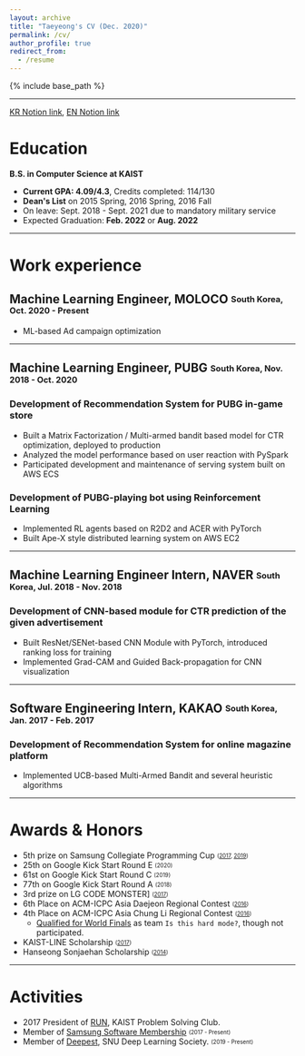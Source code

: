 ```yaml
---
layout: archive
title: "Taeyeong's CV (Dec. 2020)"
permalink: /cv/
author_profile: true
redirect_from:
  - /resume
---
```


{% include base_path %}

---

[KR Notion link](https://www.notion.so/wwiiiii/a6f5d3b464af4f6083fd54993dc21085), [EN Notion link](https://www.notion.so/wwiiiii/Taeyeong-Jeong-90ab675f61704db7a4a75323c47755e2)

Education
======
**B.S. in Computer Science at KAIST**
- **Current GPA: 4.09/4.3**, Credits completed: 114/130
- **Dean's List** on 2015 Spring, 2016 Spring, 2016 Fall
- On leave: Sept. 2018 - Sept. 2021 due to mandatory military service
- Expected Graduation: **Feb. 2022** or **Aug. 2022**

---

# Work experience
## Machine Learning Engineer, MOLOCO <sub><sup>South Korea, Oct. 2020 - Present</sup></sub>

- ML-based Ad campaign optimization

---

## Machine Learning Engineer, PUBG <sub><sup>South Korea, Nov. 2018 - Oct. 2020</sup></sub>
### Development of Recommendation System for PUBG in-game store
- Built a Matrix Factorization / Multi-armed bandit based model for CTR optimization, deployed to production
- Analyzed the model performance based on user reaction with PySpark
- Participated development and maintenance of serving system built on AWS ECS

### Development of PUBG-playing bot using Reinforcement Learning
- Implemented RL agents based on R2D2 and ACER with PyTorch
- Built Ape-X style distributed learning system on AWS EC2

---

## Machine Learning Engineer Intern, NAVER <sub><sup>South Korea, Jul. 2018 - Nov. 2018</sup></sub>
### Development of CNN-based module for CTR prediction of the given advertisement
- Built ResNet/SENet-based CNN Module with PyTorch, introduced ranking loss for training
- Implemented Grad-CAM and Guided Back-propagation for CNN visualization 

---

## Software Engineering Intern, KAKAO <sub><sup>South Korea, Jan. 2017 - Feb. 2017</sup></sub>
### Development of Recommendation System for online magazine platform
- Implemented UCB-based Multi-Armed Bandit and several heuristic algorithms

---

Awards & Honors
======
- 5th prize on Samsung Collegiate Programming Cup <sub><sup>([2017](/images/proof/2017_scpc.jpg), [2019](/images/proof/2019_scpc.jpg))</sup></sub>
- 25th on Google Kick Start Round E <sub><sup>(2020)</sup></sub>
- 61st on Google Kick Start Round C <sub><sup>(2019)</sup></sub>
- 77th on Google Kick Start Round A <sub><sup>(2018)</sup></sub>
- 3rd prize on LG CODE MONSTER] <sub><sup>([2017](/images/proof/2017_lg.jpg))</sup></sub>                            
- 6th Place on ACM-ICPC Asia Daejeon Regional Contest <sub><sup>([2016](/images/proof/2016_daejeon.jpg))</sup></sub>
- 4th Place on ACM-ICPC Asia Chung Li Regional Contest <sub><sup>([2016](/images/proof/2016_taiwan.jpg))</sup></sub>
  - [Qualified for World Finals](http://blog.sina.com.cn/s/blog_b946da100102x7yw.html) as team `Is this hard mode?`, though not participated.
- KAIST-LINE Scholarship <sub><sup>([2017](/images/proof/line_scholar.jpg))</sup></sub>
- Hanseong Sonjaehan Scholarship <sub><sup>([2014](http://sonjaehan.org/))</sup></sub>

---

Activities
======
* 2017 President of [RUN](https://kaist.run/en/), KAIST Problem Solving Club.
* Member of [Samsung Software Membership](https://www.secmem.org/about/) <sub><sup>(2017 - Present)</sup></sub>
* Member of [Deepest](https://www.facebook.com/DeepestAI/), SNU Deep Learning Society. <sub><sup>(2019 - Present)</sup></sub>
